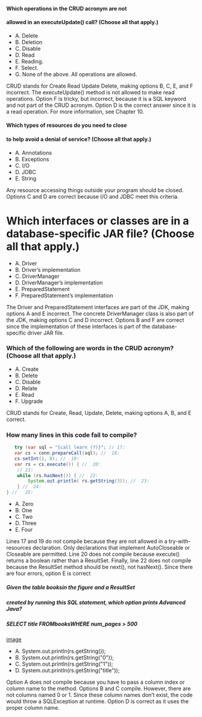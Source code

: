 
#### Which operations in the CRUD acronym are not
#### allowed in an executeUpdate() call? (Choose all that apply.)
* A. Delete
* B. Deletion
* C. Disable
* D. Read
* E. Reading.
* F. Select.
* G. None of the above. All operations are allowed.

CRUD stands for Create Read Update Delete, making options B, C, E, and F incorrect.
The executeUpdate() method is not allowed to make read operations.
Option F is tricky, but incorrect, because it is a SQL keyword and not part of the CRUD acronym.
Option D is the correct answer since it is a read operation. For more information, see Chapter 10.


#### Which types of resources do you need to close
#### to help avoid a denial of service? (Choose all that apply.)
* A. Annotations
* B. Exceptions
* C. I/O
* D. JDBC
* E. String

Any resource accessing things outside your program should be closed.
Options C and D are correct because I/O and JDBC meet this criteria.

# Which interfaces or classes are in a database-specific JAR file? (Choose all that apply.)
* A. Driver
* B. Driver’s implementation
* C. DriverManager
* D. DriverManager’s implementation
* E. PreparedStatement
* F. PreparedStatement’s implementation

The Driver and PreparedStatement interfaces are part of the JDK,
making options A and E incorrect.
The concrete DriverManager class is also part of the JDK, making options C and D incorrect.
Options B and F are correct since the implementation of these interfaces
is part of the database-specific driver JAR file.


### Which of the following are words in the CRUD acronym? (Choose all that apply.)
* A. Create
* B. Delete
* C. Disable
* D. Relate
* E. Read
* F. Upgrade

CRUD stands for Create, Read, Update, Delete, making options A, B, and E correct.

### How many lines in this code fail to compile?
```java
   try (var sql = "{call learn (?)}"; // 17:
   var cs = conn.prepareCall(sql); //  18:
   cs.setInt(1, 8); //  19:
   var rs = cs.execute()) { //  20:
    // 21:
    while (rs.hasNext()) { //  22:
        System.out.println( rs.getString(3)); //  23:
    } //  24:
} //   25:

```
* A. Zero
* B. One
* C. Two
* D. Three
* E. Four

Lines 17 and 19 do not compile because they are not allowed in a try-with-resources declaration.
Only declarations that implement AutoCloseable or Closeable are permitted.
Line 20 does not compile because execute() returns a boolean rather than a ResultSet.
Finally, line 22 does not compile because the ResultSet method should be next(), not hasNext().
Since there are four errors, option E is correct


##### Given the table booksin the figure and a ResultSet
##### created by running this SQL statement, which option prints Advanced Java?
##### SELECT title FROMbooksWHERE num_pages > 500
[image](./images/book_tables.jpg)
* A. System.out.println(rs.getString());
* B. System.out.println(rs.getString("0"));
* C. System.out.println(rs.getString("1"));
* D. System.out.println(rs.getString("title"));

Option A does not compile because you have to pass a column index or column name to the method.
Options B and C compile. However, there are not columns named 0 or 1.
Since these column names don’t exist, the code would throw a SQLException at runtime.
Option D is correct as it uses the proper column name.

